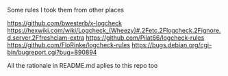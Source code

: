 Some rules I took them from other places


https://github.com/bwesterb/x-logcheck
https://hexwiki.com/wiki/Logcheck_(Wheezy)#.2Fetc.2Flogcheck.2Fignore.d.server.2Ffreshclam-extra
https://github.com/Pilat66/logcheck-rules
https://github.com/FloRinke/logcheck-rules
https://bugs.debian.org/cgi-bin/bugreport.cgi?bug=890894

All the rationale in README.md aplies to this repo too
